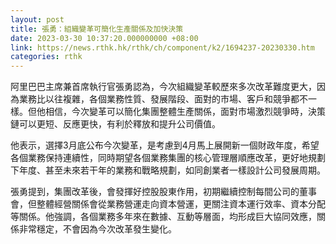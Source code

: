 ```yaml
---
layout: post
title: 張勇：組織變革可簡化生產關係及加快決策
date: 2023-03-30 10:37:20.000000000 +08:00
link: https://news.rthk.hk/rthk/ch/component/k2/1694237-20230330.htm
categories: rthk
---
```


阿里巴巴主席兼首席執行官張勇認為，今次組織變革較歷來多次改革難度更大，因為業務比以往複雜，各個業務性質、發展階段、面對的市場、客戶和競爭都不一樣。但他相信，今次變革可以簡化集團整體生產關係，面對市場激烈競爭時，決策鏈可以更短、反應更快，有利於釋放和提升公司價值。

他表示，選擇3月底公布今次變革，是考慮到4月馬上展開新一個財政年度，希望各個業務保持連續性，同時期望各個業務集團的核心管理層順應改革，更好地規劃下年度、甚至未來若干年的業務和戰略規劃，如同創業者一樣設計公司發展周期。

張勇提到，集團改革後，會發揮好控股股東作用，初期繼續控制每間公司的董事會，但整體經營關係會從業務營運走向資本營運，更關注資本運行效率、資本分配等關係。他強調，各個業務多年來在數據、互動等層面，均形成巨大協同效應，關係非常穩定，不會因為今次改革發生變化。
